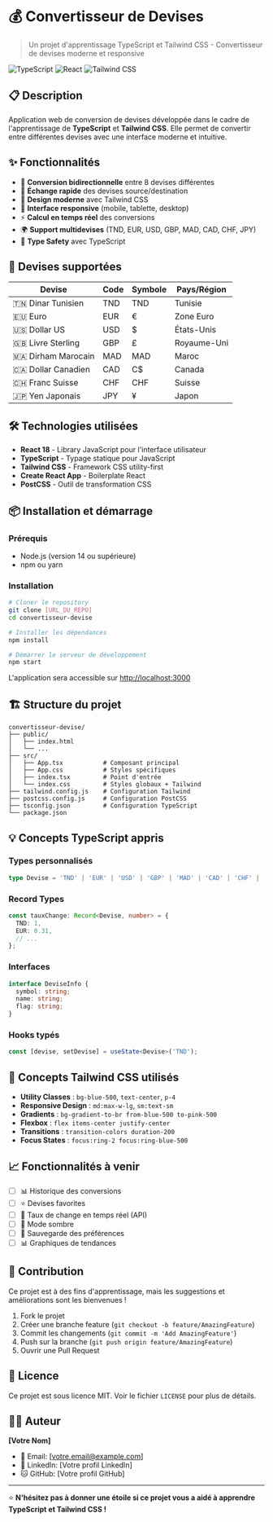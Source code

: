 # 💰 Convertisseur de Devises

> Un projet d'apprentissage TypeScript et Tailwind CSS - Convertisseur de devises moderne et responsive

![TypeScript](https://img.shields.io/badge/TypeScript-007ACC?style=for-the-badge&logo=typescript&logoColor=white)
![React](https://img.shields.io/badge/React-20232A?style=for-the-badge&logo=react&logoColor=61DAFB)
![Tailwind CSS](https://img.shields.io/badge/Tailwind_CSS-38B2AC?style=for-the-badge&logo=tailwind-css&logoColor=white)

## 📋 Description

Application web de conversion de devises développée dans le cadre de l'apprentissage de **TypeScript** et **Tailwind CSS**. Elle permet de convertir entre différentes devises avec une interface moderne et intuitive.

## ✨ Fonctionnalités

- 💱 **Conversion bidirectionnelle** entre 8 devises différentes
- 🔄 **Échange rapide** des devises source/destination
- 🎨 **Design moderne** avec Tailwind CSS
- 📱 **Interface responsive** (mobile, tablette, desktop)
- ⚡ **Calcul en temps réel** des conversions
- 🌍 **Support multidevises** (TND, EUR, USD, GBP, MAD, CAD, CHF, JPY)
- 🏁 **Type Safety** avec TypeScript

## 🚀 Devises supportées

| Devise | Code | Symbole | Pays/Région |
|--------|------|---------|-------------|
| 🇹🇳 Dinar Tunisien | TND | TND | Tunisie |
| 🇪🇺 Euro | EUR | € | Zone Euro |
| 🇺🇸 Dollar US | USD | $ | États-Unis |
| 🇬🇧 Livre Sterling | GBP | £ | Royaume-Uni |
| 🇲🇦 Dirham Marocain | MAD | MAD | Maroc |
| 🇨🇦 Dollar Canadien | CAD | C$ | Canada |
| 🇨🇭 Franc Suisse | CHF | CHF | Suisse |
| 🇯🇵 Yen Japonais | JPY | ¥ | Japon |

## 🛠️ Technologies utilisées

- **React 18** - Library JavaScript pour l'interface utilisateur
- **TypeScript** - Typage statique pour JavaScript
- **Tailwind CSS** - Framework CSS utility-first
- **Create React App** - Boilerplate React
- **PostCSS** - Outil de transformation CSS

## 📦 Installation et démarrage

### Prérequis
- Node.js (version 14 ou supérieure)
- npm ou yarn

### Installation

```bash
# Cloner le repository
git clone [URL_DU_REPO]
cd convertisseur-devise

# Installer les dépendances
npm install

# Démarrer le serveur de développement
npm start
```

L'application sera accessible sur [http://localhost:3000](http://localhost:3000)

## 🏗️ Structure du projet

```
convertisseur-devise/
├── public/
│   ├── index.html
│   └── ...
├── src/
│   ├── App.tsx           # Composant principal
│   ├── App.css           # Styles spécifiques
│   ├── index.tsx         # Point d'entrée
│   └── index.css         # Styles globaux + Tailwind
├── tailwind.config.js    # Configuration Tailwind
├── postcss.config.js     # Configuration PostCSS
├── tsconfig.json         # Configuration TypeScript
└── package.json
```

## 💡 Concepts TypeScript appris

### Types personnalisés
```typescript
type Devise = 'TND' | 'EUR' | 'USD' | 'GBP' | 'MAD' | 'CAD' | 'CHF' | 'JPY';
```

### Record Types
```typescript
const tauxChange: Record<Devise, number> = {
  TND: 1,
  EUR: 0.31,
  // ...
};
```

### Interfaces
```typescript
interface DeviseInfo {
  symbol: string;
  name: string;
  flag: string;
}
```

### Hooks typés
```typescript
const [devise, setDevise] = useState<Devise>('TND');
```

## 🎨 Concepts Tailwind CSS utilisés

- **Utility Classes** : `bg-blue-500`, `text-center`, `p-4`
- **Responsive Design** : `md:max-w-lg`, `sm:text-sm`
- **Gradients** : `bg-gradient-to-br from-blue-500 to-pink-500`
- **Flexbox** : `flex items-center justify-center`
- **Transitions** : `transition-colors duration-200`
- **Focus States** : `focus:ring-2 focus:ring-blue-500`

## 📈 Fonctionnalités à venir

- [ ] 📊 Historique des conversions
- [ ] ⭐ Devises favorites
- [ ] 📡 Taux de change en temps réel (API)
- [ ] 🌙 Mode sombre
- [ ] 💾 Sauvegarde des préférences
- [ ] 📊 Graphiques de tendances

## 🤝 Contribution

Ce projet est à des fins d'apprentissage, mais les suggestions et améliorations sont les bienvenues !

1. Fork le projet
2. Créer une branche feature (`git checkout -b feature/AmazingFeature`)
3. Commit les changements (`git commit -m 'Add AmazingFeature'`)
4. Push sur la branche (`git push origin feature/AmazingFeature`)
5. Ouvrir une Pull Request

## 📝 Licence

Ce projet est sous licence MIT. Voir le fichier `LICENSE` pour plus de détails.

## 👨‍💻 Auteur

**[Votre Nom]**
- 📧 Email: [votre.email@example.com]
- 💼 LinkedIn: [Votre profil LinkedIn]
- 🐱 GitHub: [Votre profil GitHub]

---

⭐ **N'hésitez pas à donner une étoile si ce projet vous a aidé à apprendre TypeScript et Tailwind CSS !**
